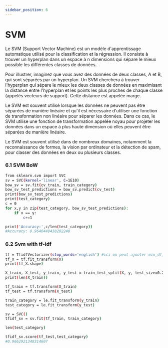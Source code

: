 ```yaml
---
sidebar_position: 6
---
```


# SVM

Le SVM (Support Vector Machine) est un modèle d'apprentissage automatique utilisé pour la classification et la régression. Il consiste à trouver un hyperplan dans un espace à n dimensions qui sépare le mieux possible les différentes classes de données.

Pour illustrer, imaginez que vous avez des données de deux classes, A et B, qui sont séparées par un hyperplan. Un SVM cherchera à trouver l'hyperplan qui sépare le mieux les deux classes de données en maximisant la distance entre l'hyperplan et les points les plus proches de chaque classe (appelés vecteurs de support). Cette distance est appelée marge.

Le SVM est souvent utilisé lorsque les données ne peuvent pas être séparées de manière linéaire et qu'il est nécessaire d'utiliser une fonction de transformation non linéaire pour séparer les données. Dans ce cas, le SVM utilise une fonction de transformation appelée noyau pour projeter les données dans un espace à plus haute dimension où elles peuvent être séparées de manière linéaire.

Le SVM est souvent utilisé dans de nombreux domaines, notamment la reconnaissance de formes, la vision par ordinateur et la détection de spam, pour classer des données en deux ou plusieurs classes.

### 6.1 SVM BoW

```bash
from sklearn.svm import SVC
sv = SVC(kernel='linear', C=1E10)
bow_sv = sv.fit(cv_train, train_category)
bow_sv_test_predictions = bow_sv.predict(cv_test)
print(bow_sv_test_predictions)
print(test_category)
c = 0
for x,y in zip(test_category, bow_sv_test_predictions):
    if x == y:
        c+=1

print('Accuracy:',c/len(test_category))
#Accuracy: 0.9640449438202248
```

### 6.2 Svm with tf-idf

```bash
tf = TfidfVectorizer(stop_words='english') #ici on peut ajouter min_df, max_df. voir la doc de TfidfVectorizer !!
tf_X = tf.fit_transform(X)
print(tf_X.shape)

X_train, X_test, y_train, y_test = train_test_split(X, y, test_size=0.2, random_state=42)
print(len(X_train))

tf_train = tf.transform(X_train)
tf_test = tf.transform(X_test)

train_category = le.fit_transform(y_train)
test_category = le.fit_transform(y_test)

sv = SVC()
tfidf_sv = sv.fit(tf_train, train_category)

len(test_category)

tfidf_sv.score(tf_test,test_category)
#0.9662921348314607
```
